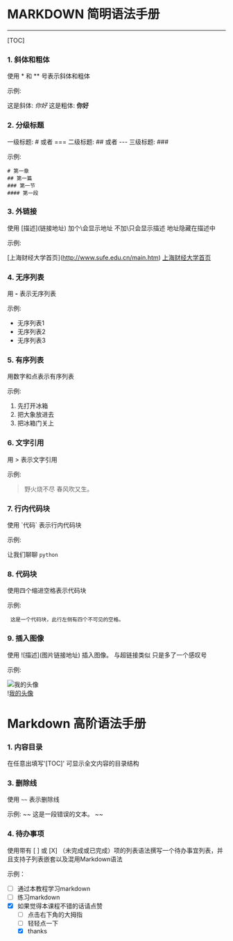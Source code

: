 # MARKDOWN 简明语法手册

-----
[TOC]


### 1. 斜体和粗体
使用 * 和 ** 号表示斜体和粗体

示例:

这是斜体: *你好*
这是粗体: **你好**


### 2. 分级标题
一级标题: # 或者 ===
二级标题: ## 或者 ---
三级标题: ###

示例:

```
# 第一章
## 第一篇
### 第一节
#### 第一段
```


### 3. 外链接
使用 \[描述](链接地址) 加个\会显示地址 不加\只会显示描述 地址隐藏在描述中

示例:

\[上海财经大学首页](http://www.sufe.edu.cn/main.htm)
[上海财经大学首页](http://www.sufe.edu.cn/main.htm)


### 4. 无序列表 
用 **-** 表示无序列表

示例:

- 无序列表1
- 无序列表2
- 无序列表3


### 5. 有序列表
用数字和点表示有序列表

示例:

1. 先打开冰箱
2. 把大象放进去
3. 把冰箱门关上


### 6. 文字引用
用 > 表示文字引用

示例:

> 野火烧不尽 春风吹又生。


### 7. 行内代码块
使用 \`代码` 表示行内代码块

示例:

让我们聊聊 `python`


### 8. 代码块
使用四个缩进空格表示代码块

示例:

     这是一个代码块，此行左侧有四个不可见的空格。


### 9.  插入图像
使用 \!\[描述](图片链接地址) 插入图像。 与超链接类似 只是多了一个感叹号

示例:

![我的头像](https://www.zybuluo.com/static/img/my_head.jpg)  
\![我的头像](https://www.zybuluo.com/static/img/my_head.jpg)


# Markdown 高阶语法手册


### 1. 内容目录
在任意出填写'[TOC]' 可显示全文内容的目录结构


### 3. 删除线
使用 `~~` 表示删除线

示例:
~~ 这是一段错误的文本。 ~~


### 4. 待办事项

使用带有 [ ] 或 [X] （未完成或已完成）项的列表语法撰写一个待办事宜列表，并且支持子列表嵌套以及混用Markdown语法

示例：

- [ ] 通过本教程学习markdown
- [ ] 练习markdown
- [X] 如果觉得本课程不错的话请点赞
	- [ ] 点击右下角的大拇指
	- [ ] 轻轻点一下
	- [X] thanks